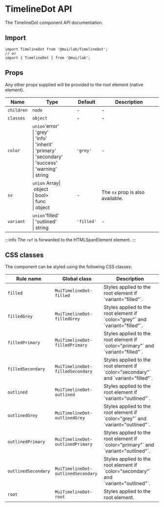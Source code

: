 # TimelineDot API

The TimelineDot component API documentation.

## Import

```
import TimelineDot from '@mui/lab/TimelineDot';
// or
import { TimelineDot } from '@mui/lab';
```

## Props

Any other props supplied will be provided to the root element (native element).

| Name | Type | Default | Description |
| --- | --- | --- | --- |
| `children` | `node` | - | - |
| `classes` | `object` | - | - |
| `color` | `union`'error'<br>\| 'grey'<br>\| 'info'<br>\| 'inherit'<br>\| 'primary'<br>\| 'secondary'<br>\| 'success'<br>\| 'warning'<br>\| string | `'grey'` | - |
| `sx` | `union` Array\| object<br>\| bool><br>\| func<br>\| object | - | The `sx` prop is also available. |
| `variant` | `union`'filled'<br>\| 'outlined'<br>\| string | `'filled'` | - |

:::info
The `ref` is forwarded to the HTMLSpanElement element.
:::

## CSS classes

The component can be styled using the following CSS classes:

| Rule name | Global class | Description |
| --- | --- | --- |
| `filled` | `MuiTimelineDot-filled` | Styles applied to the root element if \`variant="filled"\`. |
| `filledGrey` | `MuiTimelineDot-filledGrey` | Styles applied to the root element if \`color="grey"\` and \`variant="filled"\`. |
| `filledPrimary` | `MuiTimelineDot-filledPrimary` | Styles applied to the root element if \`color="primary"\` and \`variant="filled"\`. |
| `filledSecondary` | `MuiTimelineDot-filledSecondary` | Styles applied to the root element if \`color="secondary"\` and \`variant="filled"\`. |
| `outlined` | `MuiTimelineDot-outlined` | Styles applied to the root element if \`variant="outlined"\`. |
| `outlinedGrey` | `MuiTimelineDot-outlinedGrey` | Styles applied to the root element if \`color="grey"\` and \`variant="outlined"\`. |
| `outlinedPrimary` | `MuiTimelineDot-outlinedPrimary` | Styles applied to the root element if \`color="primary"\` and \`variant="outlined"\`. |
| `outlinedSecondary` | `MuiTimelineDot-outlinedSecondary` | Styles applied to the root element if \`color="secondary"\` and \`variant="outlined"\`. |
| `root` | `MuiTimelineDot-root` | Styles applied to the root element. |